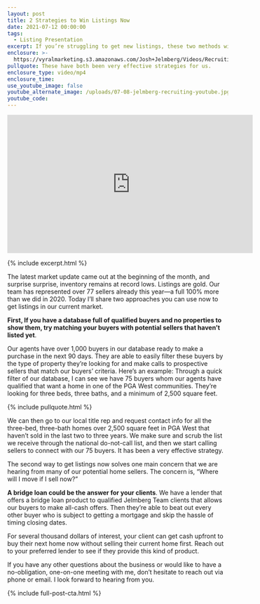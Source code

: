 ```yaml
---
layout: post
title: 2 Strategies to Win Listings Now
date: 2021-07-12 00:00:00
tags:
  - Listing Presentation
excerpt: If you’re struggling to get new listings, these two methods will help you.
enclosure: >-
  https://vyralmarketing.s3.amazonaws.com/Josh+Jelmberg/Videos/Recruiting/2+Strategies+to+Win+Listings+Now.mp4
pullquote: These have both been very effective strategies for us.
enclosure_type: video/mp4
enclosure_time:
use_youtube_image: false
youtube_alternate_image: /uploads/07-08-jelmberg-recruiting-youtube.jpg
youtube_code:
---
```

<iframe src="https://www.youtube.com/embed/VFqKgKaXbFc?rel=0" width="560" height="315" frameborder="0" allowfullscreen="allowfullscreen"></iframe>

{% include excerpt.html %}

The latest market update came out at the beginning of the month, and surprise surprise, inventory remains at record lows. Listings are gold. Our team has represented over 77 sellers already this year—a full 100% more than we did in 2020. Today I’ll share two approaches you can use now to get listings in our current market.

**First, If you have a database full of qualified buyers and no properties to show them, try matching your buyers with potential sellers that haven’t listed yet**.

Our agents have over 1,000 buyers in our database ready to make a purchase in the next 90 days. They are able to easily filter these buyers by the type of property they’re looking for and make calls to prospective sellers that match our buyers’ criteria. Here’s an example: Through a quick filter of our database, I can see we have 75 buyers whom our agents have qualified that want a home in one of the PGA West communities. They’re looking for three beds, three baths, and a minimum of 2,500 square feet.

{% include pullquote.html %}

We can then go to our local title rep and request contact info for all the three-bed, three-bath homes over 2,500 square feet in PGA West that haven’t sold in the last two to three years. We make sure and scrub the list we receive through the national do-not-call list, and then we start calling sellers to connect with our 75 buyers. It has been a very effective strategy.

The second way to get listings now solves one main concern that we are hearing from many of our potential home sellers. The concern is, “Where will I move if I sell now?”

**A bridge loan could be the answer for your clients**. We have a lender that offers a bridge loan product to qualified Jelmberg Team clients that allows our buyers to make all-cash offers. Then they’re able to beat out every other buyer who is subject to getting a mortgage and skip the hassle of timing closing dates.

For several thousand dollars of interest, your client can get cash upfront to buy their next home now without selling their current home first. Reach out to your preferred lender to see if they provide this kind of product.

If you have any other questions about the business or would like to have a no-obligation, one-on-one meeting with me, don’t hesitate to reach out via phone or email. I look forward to hearing from you.

{% include full-post-cta.html %}
